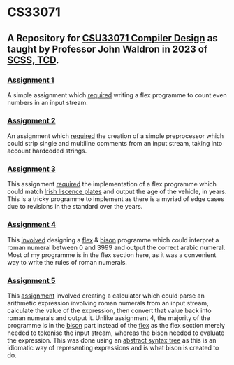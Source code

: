 # CS33071
## A Repository for [CSU33071 Compiler Design](https://www.scss.tcd.ie/John.Waldron/CSU33071) as taught by Professor John Waldron in 2023 of [SCSS, TCD](https://www.scss.tcd.ie/).

### [Assignment 1](https://github.com/ni-sauvage/CS33071/blob/main/even.l)
A simple assignment which [required](https://www.scss.tcd.ie/John.Waldron/CSU33071/Assignments/even.txt) writing a flex programme to count even numbers in an input stream.

### [Assignment 2](https://github.com/ni-sauvage/CS33071/blob/main/comments.l)
An assignment which [required](https://www.scss.tcd.ie/John.Waldron/CSU33071/Assignments/comments.txt) the creation of a simple preprocessor which could strip single and multiline comments from an input stream, taking into account hardcoded strings.

### [Assignment 3](https://github.com/ni-sauvage/CS33071/blob/main/plates.l)
This assignment [required](https://www.scss.tcd.ie/John.Waldron/CSU33071/Assignments/plates.txt) the implementation of a flex programme which could match [Irish liscence plates](https://en.wikipedia.org/wiki/Vehicle_registration_plates_of_the_Republic_of_Ireland) and output the age of the vehicle, in years. This is a tricky programme to implement as there is a myriad of edge cases due to revisions in the standard over the years.

### [Assignment 4](https://github.com/ni-sauvage/CS33071/tree/main/Assignment4)
This [involved](https://www.scss.tcd.ie/John.Waldron/CSU33071/Assignments/roman.txt) designing a [flex](https://github.com/ni-sauvage/CS33071/blob/main/Assignment4/roman.l) & [bison](https://github.com/ni-sauvage/CS33071/blob/main/Assignment4/roman.y) programme which could interpret a roman numeral between 0 and 3999 and output the correct arabic numeral. Most of my programme is in the flex section here, as it was a convenient way to write the rules of roman numerals.

### [Assignment 5](https://github.com/ni-sauvage/CS33071/tree/main/Assignment5)
This [assignment](https://www.scss.tcd.ie/John.Waldron/CSU33071/Assignments/romcalc.txt) involved creating a calculator which could parse an arithmetic expression involving roman numerals from an input stream, calculate the value of the expression, then convert that value back into roman numerals and output it. Unlike assignment 4, the majority of the programme is in the [bison](https://github.com/ni-sauvage/CS33071/blob/main/Assignment5/romcalc.y) part instead of the [flex](https://github.com/ni-sauvage/CS33071/blob/main/Assignment5/romcalc.l) as the flex section merely needed to tokenise the input stream, whereas the bison needed to evaluate the expression. This was done using an [abstract syntax tree](https://en.wikipedia.org/wiki/Abstract_syntax_tree) as this is an idiomatic way of representing expressions and is what bison is created to do.
